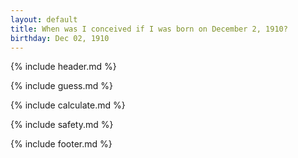 ```yaml
---
layout: default
title: When was I conceived if I was born on December 2, 1910?
birthday: Dec 02, 1910
---
```


{% include header.md %}

{% include guess.md %}

{% include calculate.md %}

{% include safety.md %}

{% include footer.md %}



